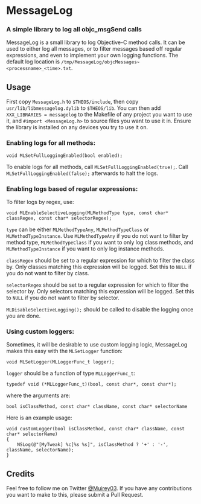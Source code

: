 # MessageLog
### A simple library to log all objc_msgSend calls

MessageLog is a small library to log Objective-C method calls. It can be used to either log all messages, or to filter messages based off regular expressions, and even to implement your own logging functions. The default log location is `/tmp/MessageLog/objcMessages~<processname>_<time>.txt`.

## Usage

First copy `MessageLog.h` to `$THEOS/include`, then copy `usr/lib/libmessagelog.dylib` to `$THEOS/lib`. You can then add `XXX_LIBRARIES = messagelog` to the Makefile of any project you want to use it, and `#import <MessageLog.h>` to source files you want to use it in. Ensure the library is installed on any devices you try to use it on.

### Enabling logs for all methods:

	void MLSetFullLoggingEnabled(bool enabled);
To enable logs for all methods, call `MLSetFullLoggingEnabled(true);`. Call `MLSetFullLoggingEnabled(false);` afterwards to halt the logs.


### Enabling logs based of regular expressions:
To filter logs by regex, use:

	void MLEnableSelectiveLogging(MLMethodType type, const char* classRegex, const char* selectorRegex);
`type` can be either `MLMethodTypeAny`, `MLMethodTypeClass` or `MLMethodTypeInstance`. Use `MLMethodTypeAny` if you do not want to filter by method type, `MLMethodTypeClass` if you want to only log class methods, and `MLMethodTypeInstance` if you want to only log instance methods.

`classRegex` should be set to a regular expression for which to filter the class by. Only classes matching this expression will be logged. Set this to `NULL` if you do not want to filter by class.

`selectorRegex` should be set to a regular expression for which to filter the selector by. Only selectors matching this expression will be logged. Set this to `NULL` if you do not want to filter by selector.

`MLDisableSelectiveLogging();` should be called to disable the logging once you are done.


### Using custom loggers:
Sometimes, it will be desirable to use custom logging logic, MessageLog makes this easy with the `MLSetLogger` function:

	void MLSetLogger(MLLoggerFunc_t logger);
`logger` should be a function of type `MLLoggerFunc_t`:

	typedef void (*MLLoggerFunc_t)(bool, const char*, const char*);
where the arguments are:

	bool isClassMethod, const char* className, const char* selectorName

Here is an example usage:

	void customLogger(bool isClassMethod, const char* className, const char* selectorName)
	{
		NSLog(@"[MyTweak] %c[%s %s]", isClassMethod ? '+' : '-', className, selectorName);
	}


## Credits
Feel free to follow me on Twitter [@Muirey03](https://twitter.com/muirey03). If you have any contributions you want to make to this, please submit a Pull Request.
